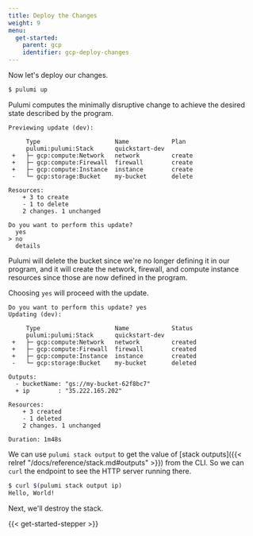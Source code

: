 ```yaml
---
title: Deploy the Changes
weight: 9
menu:
  get-started:
    parent: gcp
    identifier: gcp-deploy-changes
---
```


Now let's deploy our changes.

```bash
$ pulumi up
```

Pulumi computes the minimally disruptive change to achieve the desired state described by the program.

```
Previewing update (dev):

     Type                     Name            Plan
     pulumi:pulumi:Stack      quickstart-dev
 +   ├─ gcp:compute:Network   network         create
 +   ├─ gcp:compute:Firewall  firewall        create
 +   ├─ gcp:compute:Instance  instance        create
 -   └─ gcp:storage:Bucket    my-bucket       delete

Resources:
    + 3 to create
    - 1 to delete
    2 changes. 1 unchanged

Do you want to perform this update?
  yes
> no
  details
```

Pulumi will delete the bucket since we're no longer defining it in our program, and it will create the network, firewall, and compute instance resources since those are now defined in the program.

Choosing `yes` will proceed with the update.

```
Do you want to perform this update? yes
Updating (dev):

     Type                     Name            Status
     pulumi:pulumi:Stack      quickstart-dev
 +   ├─ gcp:compute:Network   network         created
 +   ├─ gcp:compute:Firewall  firewall        created
 +   ├─ gcp:compute:Instance  instance        created
 -   └─ gcp:storage:Bucket    my-bucket       deleted

Outputs:
  - bucketName: "gs://my-bucket-62f8bc7"
  + ip        : "35.222.165.202"

Resources:
    + 3 created
    - 1 deleted
    2 changes. 1 unchanged

Duration: 1m48s
```

We can use `pulumi stack output` to get the value of [stack outputs]({{< relref "/docs/reference/stack.md#outputs" >}}) from the CLI. So we can `curl` the endpoint to see the HTTP server running there.

```bash
$ curl $(pulumi stack output ip)
Hello, World!
```

Next, we'll destroy the stack.

{{< get-started-stepper >}}
